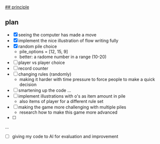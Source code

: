 [## principle ](https://realpython.com/python-minimax-nim/)

## plan 
-[x] seeing the computer has made a move 
-[x] implement the nice illustration of flow writing fully  
-[x] random pile choice
    - pile_options = [12, 15, 9]
    - better: a radome number in a range (10-20) 
-[ ] player vs player choice 
-[ ] record counter
-[ ] changing rules (randomly)
    - making it harder with time pressure to force people to make a quick decision
-[ ] smartening up the code ... 
-[ ] implement illustrations with o's as item amount in pile
    - also items of player for a different rule set
-[ ] making  the game more challenging with multiple piles
    - research how to make this game more advanced
-[ ]

... 
-[ ] giving my code to AI for evaluation and improvement 
